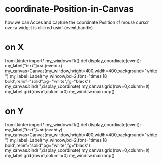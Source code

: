 # coordinate-Position-in-Canvas
how we can Acces and capture the coordinate Position of mouse cursor over a widget is clicked usinf (event,handle)
# on X
from tkinter import*
my_window=Tk()
def display_coordinate(event):
    my_label["text"]=str(event.x)
my_canvas=Canvas(my_window,height=400,width=400,background="white")
my_label=Label(my_window,bd=2,font="times 18 bold",relief="solid",bg="white",fg="black")
my_canvas.bind('<Button-1>',display_coordinate)
my_canvas.grid(row=0,column=0)
my_label.grid(row=1,column=0)
my_window.mainloop()

# on Y
from tkinter import*
my_window=Tk()
def display_coordinate(event):
    my_label["text"]=str(event.y)
my_canvas=Canvas(my_window,height=400,width=400,background="white")
my_label=Label(my_window,bd=2,font="times 18 bold",relief="solid",bg="white",fg="black")
my_canvas.bind('<Button-1>',display_coordinate)
my_canvas.grid(row=0,column=0)
my_label.grid(row=1,column=0)
my_window.mainloop()
 
